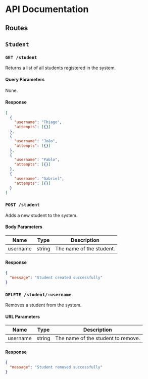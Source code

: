 # API Documentation

## Routes

## `Student`

### `GET /student`

Returns a list of all students registered in the system.

#### Query Parameters

None.

#### Response

```json
[
  {
    "username": "Thiago",
    "attempts": [{}]
  },
  {
    "username": "João",
    "attempts": [{}]
  },
  {
    "username": "Pablo",
    "attempts": [{}]
  },
  {
    "username": "Gabriel",
    "attempts": [{}]
  }
]
```

### `POST /student`

Adds a new student to the system.

#### Body Parameters

| Name     | Type   | Description              |
| -------- | ------ | ------------------------ |
| username | string | The name of the student. |

#### Response

```json
{
  "message": "Student created successfully"
}
```

### `DELETE /student/:username`

Removes a student from the system.

#### URL Parameters

| Name     | Type   | Description                        |
| -------- | ------ | ---------------------------------- |
| username | string | The name of the student to remove. |

#### Response

```json
{
  "message": "Student removed successfully"
}
```
